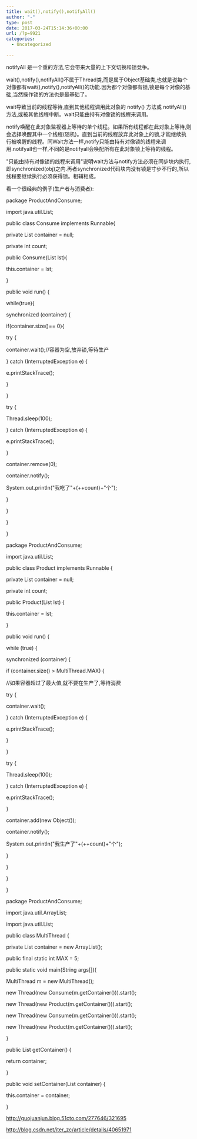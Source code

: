 ```yaml
---
title: wait(),notify(),notifyAll()
author: "-"
type: post
date: 2017-03-24T15:14:36+00:00
url: /?p=9921
categories:
  - Uncategorized

---
```

notifyAll 是一个重的方法,它会带来大量的上下文切换和锁竞争。

wait(),notify(),notifyAll()不属于Thread类,而是属于Object基础类,也就是说每个对像都有wait(),notify(),notifyAll()的功能.因为都个对像都有锁,锁是每个对像的基础,当然操作锁的方法也是最基础了。
  
wait导致当前的线程等待,直到其他线程调用此对象的 notify() 方法或 notifyAll() 方法,或被其他线程中断。wait只能由持有对像锁的线程来调用。
  
notify唤醒在此对象监视器上等待的单个线程。如果所有线程都在此对象上等待,则会选择唤醒其中一个线程(随机)。直到当前的线程放弃此对象上的锁,才能继续执行被唤醒的线程。同Wait方法一样,notify只能由持有对像锁的线程来调用.notifyall也一样,不同的是notifyall会唤配所有在此对象锁上等待的线程。
  
"只能由持有对像锁的线程来调用"说明wait方法与notify方法必须在同步块内执行,即synchronized(obj)之内.再者synchronized代码块内没有锁是寸步不行的,所以线程要继续执行必须获得锁。相辅相成。
  
看一个很经典的例子(生产者与消费者):

package ProductAndConsume;
  
import java.util.List;

public class Consume implements Runnable{
  
private List container = null;
  
private int count;
  
public Consume(List lst){
  
this.container = lst;
  
}
  
public void run() {

while(true){
  
synchronized (container) {
  
if(container.size()== 0){
  
try {
  
container.wait();//容器为空,放弃锁,等待生产
  
} catch (InterruptedException e) {
  
e.printStackTrace();
  
}
  
}
  
try {
  
Thread.sleep(100);
  
} catch (InterruptedException e) {
  
e.printStackTrace();
  
}
  
container.remove(0);
  
container.notify();
  
System.out.println("我吃了"+(++count)+"个");
  
}
  
}

}

}

package ProductAndConsume;
  
import java.util.List;

public class Product implements Runnable {
  
private List container = null;
  
private int count;
  
public Product(List lst) {
  
this.container = lst;
  
}

public void run() {
  
while (true) {
  
synchronized (container) {
  
if (container.size() > MultiThread.MAX) {
  
//如果容器超过了最大值,就不要在生产了,等待消费
  
try {
  
container.wait();
  
} catch (InterruptedException e) {
  
e.printStackTrace();
  
}
  
}
  
try {
  
Thread.sleep(100);
  
} catch (InterruptedException e) {
  
e.printStackTrace();
  
}
  
container.add(new Object());
  
container.notify();
  
System.out.println("我生产了"+(++count)+"个");
  
}
  
}

}

}

package ProductAndConsume;
  
import java.util.ArrayList;
  
import java.util.List;

public class MultiThread {
  
private List container = new ArrayList();
  
public final static int MAX = 5;
  
public static void main(String args[]){

MultiThread m = new MultiThread();

new Thread(new Consume(m.getContainer())).start();
  
new Thread(new Product(m.getContainer())).start();
  
new Thread(new Consume(m.getContainer())).start();
  
new Thread(new Product(m.getContainer())).start();
  
}
  
public List getContainer() {
  
return container;
  
}

public void setContainer(List container) {
  
this.container = container;
  
}

http://guojuanjun.blog.51cto.com/277646/321695
  
http://blog.csdn.net/iter_zc/article/details/40651971